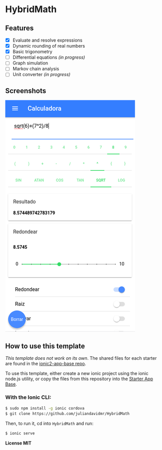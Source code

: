 # **HybridMath**

## Features
- [x] Evaluate and resolve expressions
- [x] Dynamic rounding of real numbers
- [x] Basic trigonometry
- [ ] Differential equations _(in progress)_
- [ ] Graph simulation
- [ ] Markov chain analysis
- [ ] Unit converter _(in progress)_

## Screenshots
<img src="./docs/resources/calc.png"/>

## How to use this template

*This template does not work on its own*. The shared files for each starter are found in the [ionic2-app-base repo](https://github.com/ionic-team/ionic2-app-base).

To use this template, either create a new ionic project using the ionic node.js utility, or copy the files from this repository into the [Starter App Base](https://github.com/ionic-team/ionic2-app-base).

### With the Ionic CLI:

```bash
$ sudo npm install -g ionic cordova
$ git clone https://github.com/juliandavidmr/HybridMath
```

Then, to run it, cd into `HybridMath` and run:

```bash
$ ionic serve
```


**License MIT**